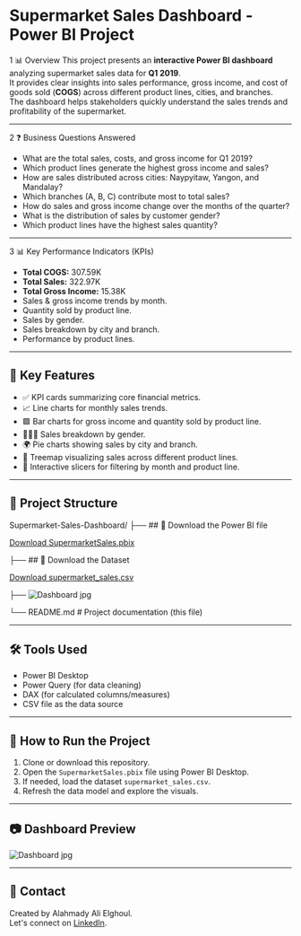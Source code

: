 # Supermarket Sales Dashboard - Power BI Project

1 📊 Overview
This project presents an **interactive Power BI dashboard** analyzing supermarket sales data for **Q1 2019**.  
It provides clear insights into sales performance, gross income, and cost of goods sold (**COGS**) across different product lines, cities, and branches.  
The dashboard helps stakeholders quickly understand the sales trends and profitability of the supermarket.

---

2 ❓ Business Questions Answered
- What are the total sales, costs, and gross income for Q1 2019?
- Which product lines generate the highest gross income and sales?
- How are sales distributed across cities: Naypyitaw, Yangon, and Mandalay?
- Which branches (A, B, C) contribute most to total sales?
- How do sales and gross income change over the months of the quarter?
- What is the distribution of sales by customer gender?
- Which product lines have the highest sales quantity?

---

3 📊 Key Performance Indicators (KPIs)
- **Total COGS:** 307.59K
- **Total Sales:** 322.97K
- **Total Gross Income:** 15.38K
- Sales & gross income trends by month.
- Quantity sold by product line.
- Sales by gender.
- Sales breakdown by city and branch.
- Performance by product lines.

---

## 🔑 Key Features
- ✅ KPI cards summarizing core financial metrics.
- 📈 Line charts for monthly sales trends.
- 🟪 Bar charts for gross income and quantity sold by product line.
- 🧑‍🤝‍🧑 Sales breakdown by gender.
- 🌍 Pie charts showing sales by city and branch.
- 🌳 Treemap visualizing sales across different product lines.
- 🔄 Interactive slicers for filtering by month and product line.

---

## 📂 Project Structure

Supermarket-Sales-Dashboard/
├── ## 🔗 Download the Power BI file

[Download SupermarketSales.pbix](https://github.com/alahmady/Supermarket-Sales-Dashboard---Power-BI-Project/blob/main/SupermarketSales.pbix)

├── ## 🔗 Download the Dataset

[Download supermarket_sales.csv](https://github.com/alahmady/Supermarket-Sales-Dashboard---Power-BI-Project/blob/main/supermarket_sales.csv)

├── ![Dashboard jpg](https://github.com/user-attachments/assets/08b4af23-76a6-44e5-9ca9-f6a0f3f021ee)

└── README.md # Project documentation (this file)


---

## 🛠️ Tools Used
- Power BI Desktop
- Power Query (for data cleaning)
- DAX (for calculated columns/measures)
- CSV file as the data source

---

## 🚀 How to Run the Project
1. Clone or download this repository.
2. Open the `SupermarketSales.pbix` file using Power BI Desktop.
3. If needed, load the dataset `supermarket_sales.csv`.
4. Refresh the data model and explore the visuals.

---

## 📷 Dashboard Preview
![Dashboard jpg](https://github.com/user-attachments/assets/30f0f804-c391-4c59-adcf-e916b3989451)

---

## 🤝 Contact
Created by Alahmady Ali Elghoul.  
Let's connect on [LinkedIn](https://linkedin.com). 
